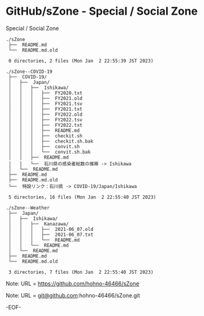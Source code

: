 # GitHub/sZone - Special / Social Zone

Special / Social Zone

    ./sZone
     ├──  README.md
     └──  README.md.old
     
     0 directories, 2 files (Mon Jan  2 22:55:39 JST 2023)

    ./sZone--COVID-19
     ├──  COVID-19/
     │   ├──  Japan/
     │   │   ├──  Ishikawa/
     │   │   │   ├──  FY2020.txt
     │   │   │   ├──  FY2021.old
     │   │   │   ├──  FY2021.tsv
     │   │   │   ├──  FY2021.txt
     │   │   │   ├──  FY2022.old
     │   │   │   ├──  FY2022.tsv
     │   │   │   ├──  FY2022.txt
     │   │   │   ├──  README.md
     │   │   │   ├──  checkit.sh
     │   │   │   ├──  checkit.sh.bak
     │   │   │   ├──  convit.sh
     │   │   │   └──  convit.sh.bak
     │   │   ├──  README.md
     │   │   └──  石川県の感染者総数の推移 -> Ishikawa
     │   └──  README.md
     ├──  README.md
     ├──  README.md.old
     └──  特設リンク：石川県 -> COVID-19/Japan/Ishikawa
     
     5 directories, 16 files (Mon Jan  2 22:55:40 JST 2023)

    ./sZone--Weather
     ├──  Japan/
     │   ├──  Ishikawa/
     │   │   ├──  Kanazawa/
     │   │   │   ├──  2021-06_07.old
     │   │   │   ├──  2021-06_07.txt
     │   │   │   └──  README.md
     │   │   └──  README.md
     │   └──  README.md
     ├──  README.md
     └──  README.md.old
     
     3 directories, 7 files (Mon Jan  2 22:55:40 JST 2023)


Note: URL = https://github.com/hohno-46466/sZone

Note: URL = git@github.com:hohno-46466/sZone.git

-EOF-
